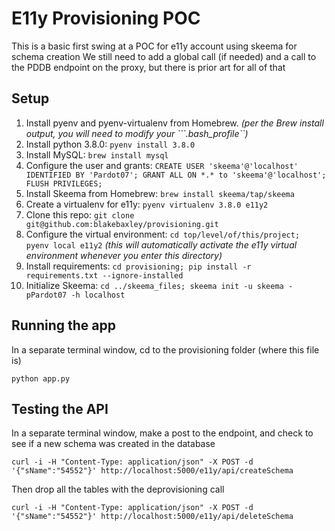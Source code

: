 # E11y Provisioning POC 
This is a basic first swing at a POC for e11y account using skeema for schema creation 
We still need to add a global call (if needed) and a call to the PDDB endpoint on the proxy, but there is prior art for all of that

## Setup

1. Install pyenv and pyenv-virtualenv from Homebrew. *(per the Brew install output, you will need to modify your ```.bash_profile``)*
2. Install python 3.8.0: ```pyenv install 3.8.0```
3. Install MySQL: ```brew install mysql```
4. Configure the user and grants: ```CREATE USER 'skeema'@'localhost' IDENTIFIED BY 'Pardot07'; GRANT ALL ON *.* to 'skeema'@'localhost'; FLUSH PRIVILEGES;```
5. Install Skeema from Homebrew: ```brew install skeema/tap/skeema```
6. Create a virtualenv for e11y: ```pyenv virtualenv 3.8.0 e11y2```
7. Clone this repo: ```git clone git@github.com:blakebaxley/provisioning.git```
8. Configure the virtual environment: ```cd top/level/of/this/project; pyenv local e11y2``` *(this will automatically activate the e11y virtual environment whenever you enter this directory)*
9. Install requirements: ```cd provisioning; pip install -r requirements.txt --ignore-installed```
10. Initialize Skeema: ```cd ../skeema_files; skeema init -u skeema -pPardot07 -h localhost```

## Running the app

In a separate terminal window, cd to the provisioning folder (where this file is)

```python app.py```

## Testing the API
In a separate terminal window, make a post to the endpoint, and check to see if a new schema was created in the database

```curl -i -H "Content-Type: application/json" -X POST -d '{"sName":"54552"}' http://localhost:5000/e11y/api/createSchema```

Then drop all the tables with the deprovisioning call

```curl -i -H "Content-Type: application/json" -X POST -d '{"sName":"54552"}' http://localhost:5000/e11y/api/deleteSchema```

